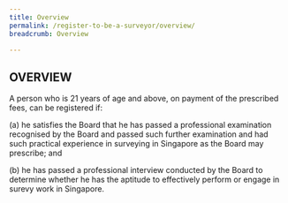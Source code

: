 ```yaml
---
title: Overview
permalink: /register-to-be-a-surveyor/overview/
breadcrumb: Overview

---
```



OVERVIEW
---

A person who is 21 years of age and above, on payment of the prescribed fees, can be registered if:

(a) he satisfies the Board that he has passed a professional examination recognised by the Board and passed such further examination and had such practical experience in surveying in Singapore as the Board may prescribe; and

(b) he has passed a professional interview conducted by the Board to determine whether he has the aptitude to effectively perform or engage in surevy work in Singapore.
